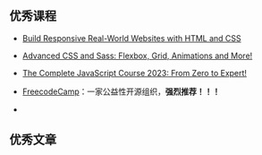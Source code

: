 ## 优秀课程

- [Build Responsive Real-World Websites with HTML and CSS](https://www.udemy.com/course/design-and-develop-a-killer-website-with-html5-and-css3/)
- [Advanced CSS and Sass: Flexbox, Grid, Animations and More!](https://www.udemy.com/course/advanced-css-and-sass/)

- [The Complete JavaScript Course 2023: From Zero to Expert! ](https://www.udemy.com/course/the-complete-javascript-course/)

- [FreecodeCamp](https://www.freecodecamp.org)：一家公益性开源组织，**强烈推荐！！！**

-

## 优秀文章

